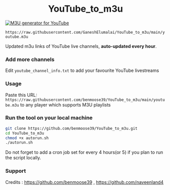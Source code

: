 
<h1 align="center"> YouTube_to_m3u </h1>

[![M3U generator for YouTube](https://github.com/GaneshElumalai/YouTube_to_m3u/actions/workflows/m3u_Generator.yml/badge.svg)](https://github.com/GaneshElumalai/YouTube_to_m3u/actions/workflows/m3u_Generator.yml)

`https://raw.githubusercontent.com/GaneshElumalai/YouTube_to_m3u/main/youtube.m3u`

Updated m3u links of YouTube live channels, **auto-updated every hour**.


### Add more channels
Edit `youtube_channel_info.txt` to add your favourite YouTube livestreams

### Usage
Paste this URL: `https://raw.githubusercontent.com/benmoose39/YouTube_to_m3u/main/youtube.m3u` to any player which supports M3U playlists

### Run the tool on your local machine
``` bash
git clone https://github.com/benmoose39/YouTube_to_m3u.git
cd YouTube_to_m3u
chmod +x autorun.sh
./autorun.sh
```

Do not forget to add a cron job set for every 4 hours(or 5) if you plan to run the script locally.

### Support

Credits : https://github.com/benmoose39 , https://github.com/naveenland4
